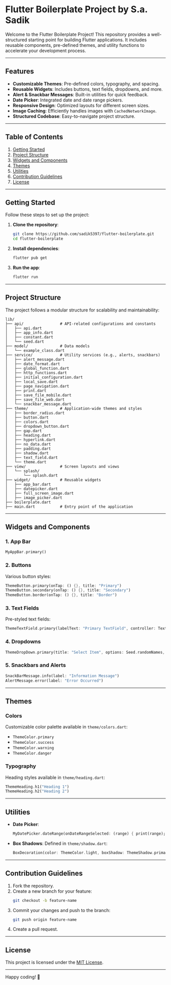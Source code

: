 # Flutter Boilerplate Project by S.a. Sadik

Welcome to the Flutter Boilerplate Project! This repository provides a well-structured starting point for building Flutter applications. It includes reusable components, pre-defined themes, and utility functions to accelerate your development process.

---

## Features

- **Customizable Themes**: Pre-defined colors, typography, and spacing.
- **Reusable Widgets**: Includes buttons, text fields, dropdowns, and more.
- **Alert & Snackbar Messages**: Built-in utilities for quick feedback.
- **Date Picker**: Integrated date and date range pickers.
- **Responsive Design**: Optimized layouts for different screen sizes.
- **Image Caching**: Efficiently handles images with `CachedNetworkImage`.
- **Structured Codebase**: Easy-to-navigate project structure.

---

## Table of Contents

1. [Getting Started](#getting-started)
2. [Project Structure](#project-structure)
3. [Widgets and Components](#widgets-and-components)
4. [Themes](#themes)
5. [Utilities](#utilities)
6. [Contribution Guidelines](#contribution-guidelines)
7. [License](#license)

---

## Getting Started

Follow these steps to set up the project:

1. **Clone the repository**:
   ```bash
   git clone https://github.com/sadik5397/flutter-boilerplate.git
   cd flutter-boilerplate
   ```

2. **Install dependencies**:
   ```bash
   flutter pub get
   ```

3. **Run the app**:
   ```bash
   flutter run
   ```

---

## Project Structure

The project follows a modular structure for scalability and maintainability:

```plaintext
lib/
├── api/                # API-related configurations and constants
│   ├── api.dart
│   ├── app_info.dart
│   ├── constant.dart
│   └── seed.dart
├── model/              # Data models
│   └── example_class.dart
├── service/            # Utility services (e.g., alerts, snackbars)
│   ├── alert_message.dart
│   ├── date_format.dart
│   ├── global_function.dart
│   ├── http_functions.dart
│   ├── initial_configuration.dart
│   ├── local_save.dart
│   ├── page_navigation.dart
│   ├── print.dart
│   ├── save_file_mobile.dart
│   ├── save_file_web.dart
│   └── snackbar_message.dart
├── theme/              # Application-wide themes and styles
│   ├── border_radius.dart
│   ├── button.dart
│   ├── colors.dart
│   ├── dropdown_button.dart
│   ├── gap.dart
│   ├── heading.dart
│   ├── hyperlink.dart
│   ├── no_data.dart
│   ├── padding.dart
│   ├── shadow.dart
│   ├── text_field.dart
│   └── theme.dart
├── view/               # Screen layouts and views
│   └── splash/
│       └── splash.dart
├── widget/             # Reusable widgets
│   ├── app_bar.dart
│   ├── datepicker.dart
│   ├── full_screen_image.dart
│   ├── image_picker.dart
├── boilerplate.dart
├── main.dart           # Entry point of the application
```

---

## Widgets and Components

### 1. **App Bar**
```dart
MyAppBar.primary()
```

### 2. **Buttons**
Various button styles:
```dart
ThemeButton.primary(onTap: () {}, title: "Primary")
ThemeButton.secondary(onTap: () {}, title: "Secondary")
ThemeButton.border(onTap: () {}, title: "Border")
```

### 3. **Text Fields**
Pre-styled text fields:
```dart
ThemeTextField.primary(labelText: "Primary TextField", controller: TextEditingController())
```

### 4. **Dropdowns**
```dart
ThemeDropDown.primary(title: "Select Item", options: Seed.randomNames, value: Seed.randomName, onChanged: (value) {})
```

### 5. **Snackbars and Alerts**
```dart
SnackBarMessage.info(label: "Information Message")
AlertMessage.error(label: "Error Occurred")
```

---

## Themes

### Colors
Customizable color palette available in `theme/colors.dart`:

- `ThemeColor.primary`
- `ThemeColor.success`
- `ThemeColor.warning`
- `ThemeColor.danger`

### Typography
Heading styles available in `theme/heading.dart`:
```dart
ThemeHeading.h1("Heading 1")
ThemeHeading.h2("Heading 2")
```

---

## Utilities

- **Date Picker**:
  ```dart
  MyDatePicker.dateRange(onDateRangeSelected: (range) { print(range); })
  ```

- **Box Shadows**: Defined in `theme/shadow.dart`:
  ```dart
  BoxDecoration(color: ThemeColor.light, boxShadow: ThemeShadow.primary)
  ```

---

## Contribution Guidelines

1. Fork the repository.
2. Create a new branch for your feature:
   ```bash
   git checkout -b feature-name
   ```
3. Commit your changes and push to the branch:
   ```bash
   git push origin feature-name
   ```
4. Create a pull request.

---

## License

This project is licensed under the [MIT License](LICENSE).

---

Happy coding! 🚀
